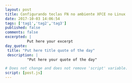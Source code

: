 ```yaml
---
layout: post
title: Configurando teclas FN no ambiente XFCE no Linux
date: 2017-10-03 14:06:54
tags: ['tag1','tag2','tag3']
published: false
comments: false
excerpted: |
          Put here your excerpt
day_quote:
 title: "Put here title quote of the day"
 description: |
          "Put here your quote of the day"

# Does not change and does not remove 'script' variable.
script: [post.js]
---
```

